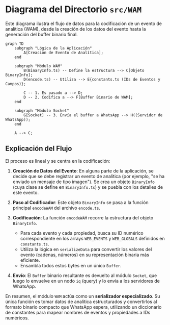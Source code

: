 # Diagrama del Directorio `src/WAM`

Este diagrama ilustra el flujo de datos para la codificación de un evento de analítica (WAM), desde la creación de los datos del evento hasta la generación del buffer binario final.

```mermaid
graph TD
    subgraph "Lógica de la Aplicación"
        A[Creación de Evento de Analítica];
    end

    subgraph "Módulo WAM"
        B(BinaryInfo.ts) -- Define la estructura --> C[Objeto BinaryInfo];
        D(encode.ts) -- Utiliza --> E{constants.ts (IDs de Eventos y Campos)};

        C -- 1. Es pasado a --> D;
        D -- 2. Codifica a --> F[Buffer Binario de WAM];
    end

    subgraph "Módulo Socket"
        G[Socket] -- 3. Envía el buffer a WhatsApp --> H((Servidor de WhatsApp));
    end

    A --> C;
```

## Explicación del Flujo

El proceso es lineal y se centra en la codificación:

1.  **Creación de Datos del Evento**: En alguna parte de la aplicación, se decide que se debe registrar un evento de analítica (por ejemplo, "se ha enviado un mensaje de tipo imagen"). Se crea un objeto `BinaryInfo` (cuya clase se define en `BinaryInfo.ts`) y se puebla con los detalles de este evento.

2.  **Paso al Codificador**: Este objeto `BinaryInfo` se pasa a la función principal `encodeWAM` del archivo `encode.ts`.

3.  **Codificación**: La función `encodeWAM` recorre la estructura del objeto `BinaryInfo`.
    - Para cada evento y cada propiedad, busca su ID numérico correspondiente en los arrays `WEB_EVENTS` y `WEB_GLOBALS` definidos en `constants.ts`.
    - Utiliza la lógica en `serializeData` para convertir los valores del evento (cadenas, números) en su representación binaria más eficiente.
    - Ensambla todos estos bytes en un único `Buffer`.

4.  **Envío**: El `Buffer` binario resultante es devuelto al módulo `Socket`, que luego lo envuelve en un nodo `iq` (query) y lo envía a los servidores de WhatsApp.

En resumen, el módulo `WAM` actúa como un **serializador especializado**. Su única función es tomar datos de analítica estructurados y convertirlos al formato binario compacto que WhatsApp espera, utilizando un diccionario de constantes para mapear nombres de eventos y propiedades a IDs numéricos.
